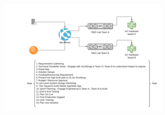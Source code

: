 <img src="https://github.com/rjanapa/rjanapa/blob/main/BuildCommonServices.png" width="500" length="500">
